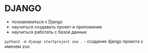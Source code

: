 # DJANGO

- познакомиться с Django
- научиться создавать проект и приложение
- научиться работать с базой данных

`python3 -m django startproject zoo .` - создание django проекта с именем zoo
